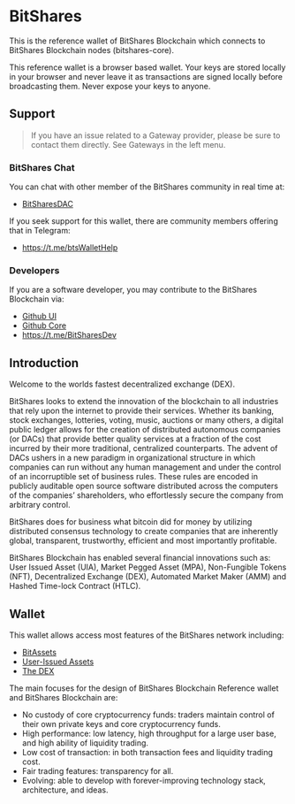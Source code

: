 # BitShares
This is the reference wallet of BitShares Blockchain which connects to BitShares Blockchain nodes (bitshares-core).

This reference wallet is a browser based wallet. Your keys are stored locally in your browser and never leave it as transactions are signed locally 
before broadcasting them. Never expose your keys to anyone. 

## Support

>If you have an issue related to a Gateway provider, please be sure to contact them directly. See Gateways in the left menu.

### BitShares Chat
You can chat with other member of the BitShares community in real time at:

- [BitSharesDAC](https://t.me/BitSharesDAC)

If you seek support for this wallet, there are community members offering that in Telegram:

- https://t.me/btsWalletHelp

### Developers
If you are a software developer, you may contribute to the BitShares Blockchain via:

- [Github UI](https://github.com/bitshares/bitshares-ui)
- [Github Core](https://github.com/bitshares/bitshares-core) 
- https://t.me/BitSharesDev

## Introduction
Welcome to the worlds fastest decentralized exchange (DEX).

BitShares looks to extend the innovation of the blockchain to all industries
that rely upon the internet to provide their services. Whether its banking,
stock exchanges, lotteries, voting, music, auctions or many others, a digital
public ledger allows for the creation of distributed autonomous companies (or
DACs) that provide better quality services at a fraction of the cost incurred by
their more traditional, centralized counterparts. The advent of DACs ushers in a
new paradigm in organizational structure in which companies can run without any
human management and under the control of an incorruptible set of business
rules. These rules are encoded in publicly auditable open source software
distributed across the computers of the companies’ shareholders, who
effortlessly secure the company from arbitrary control.

BitShares does for business what bitcoin did for money by utilizing distributed
consensus technology to create companies that are inherently global,
transparent, trustworthy, efficient and most importantly profitable.

BitShares Blockchain has enabled several financial innovations such as: User Issued Asset (UIA), Market Pegged Asset (MPA), Non-Fungible Tokens (NFT), Decentralized Exchange (DEX), Automated Market Maker (AMM) and Hashed Time-lock Contract (HTLC).

## Wallet
This wallet allows access most features of the BitShares network including:

- [BitAssets](/help/assets/mpa)
- [User-Issued Assets](/help/assets/uia)
- [The DEX](/help/dex/introduction)

The main focuses for the design of BitShares Blockchain Reference wallet and BitShares Blockchain are:

- No custody of core cryptocurrency funds: traders maintain control of their own private keys and core cryptocurrency funds.
- High performance: low latency, high throughput for a large user base, and high ability of liquidity trading.
- Low cost of transaction: in both transaction fees and liquidity trading cost.
- Fair trading features: transparency for all.
- Evolving: able to develop with forever-improving technology stack, architecture, and ideas.
